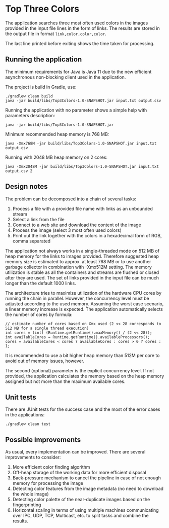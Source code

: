 # Top Three Colors

The application searches three most often used colors in the images provided in the input file lines in the form of  links.
The results are stored in the output file in format `link,color,color,color`.

The last line printed before exiting shows the time taken for processing.    

## Running the application

The minimum requirements for Java is Java 11 due to the new efficient asynchronous non-blocking client used in the application.
 
The project is build in Gradle, use:
```
./gradlew clean build
java -jar build/libs/Top3Colors-1.0-SNAPSHOT.jar input.txt output.csv
```
Running the application with no parameter shows a simple help with parameters description:
```
java -jar build/libs/Top3Colors-1.0-SNAPSHOT.jar
```

Minimum recommended heap memory is 768 MB:
```
java -Xmx768M -jar build/libs/Top3Colors-1.0-SNAPSHOT.jar input.txt output.csv
```

Running with 2048 MB heap memory on 2 cores:
```
java -Xmx2048M -jar build/libs/Top3Colors-1.0-SNAPSHOT.jar input.txt output.csv 2
```
 
## Design notes

The problem can be decomposed into a chain of several tasks:
1. Process a file with a provided file name with links as an unbounded stream
2. Select a link from the file
3. Connect to a web site and download the content of the image 
4. Process the image (select 3 most often used colors)
5. Print out the link together with the colors in a hexadecimal form of RGB, comma separated

The application not always works in a single-threaded mode on 512 MB of heap memory for the links to images provided.
Therefore suggested heap memory size is estimated to approx. at least 768 MB
or to use another garbage collector in combination with -Xmx512M setting.
The memory utilization is stable as all the containers and streams are flushed or closed after they are used.
The set of links provided in the input file can be much longer than the default 1000 links.
 
The architecture tries to maximize utilization of the hardware CPU cores by running
the chain in parallel. However, the concurrency level must be adjusted according to the used memory.
Assuming the worst case scenario, a linear memory increase is expected.
The application automatically selects the number of cores by formula:
```
// estimate number of cores based on Xmx used (2 << 28 corresponds to 512 MB for a single thread execution)
int cores = (int) (Runtime.getRuntime().maxMemory() / (2 << 28));
int availableCores = Runtime.getRuntime().availableProcessors();
cores = availableCores < cores ? availableCores : cores > 0 ? cores : 1;
```
It is recommended to use a bit higher heap memory than 512M per core to avoid out of memory issues, however.

The second (optional) parameter is the explicit concurrency level.
If not provided, the application calculates the memory based on the heap memory assigned but not more than the maximum available cores.

## Unit tests

There are JUnit tests for the success case and the most of the error cases in the applications:
```
./gradlew clean test
```

## Possible improvements

As usual, every implementation can be improved.
There are several improvements to consider:
1. More efficient color finding algorithm
2. Off-heap storage of the working data for more efficient disposal
3. Back-pressure mechanism to cancel the pipeline in case of not enough memory for processing the image
4. Detecting color features from the image metadata (no need to download the whole image)
5. Detecting color palette of the near-duplicate images based on the fingerprinting
6. Horizontal scaling in terms of using multiple machines communicating over IPC, UDP, TCP, Multicast, etc.
   to split tasks and combine the results.  
